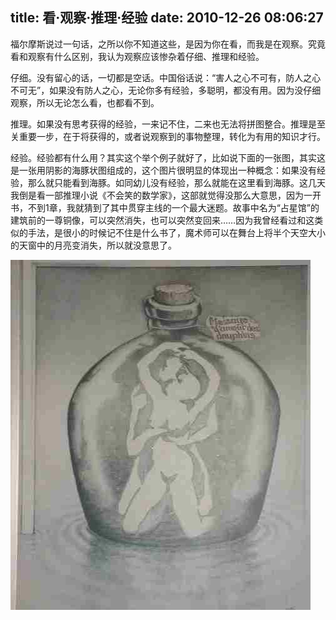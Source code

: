 title: 看·观察·推理·经验
date: 2010-12-26 08:06:27
---

福尔摩斯说过一句话，之所以你不知道这些，是因为你在看，而我是在观察。究竟看和观察有什么区别，我认为观察应该惨杂着仔细、推理和经验。

仔细。没有留心的话，一切都是空话。中国俗话说：“害人之心不可有，防人之心不可无”，如果没有防人之心，无论你多有经验，多聪明，都没有用。因为没仔细观察，所以无论怎么看，也都看不到。

推理。如果没有思考获得的经验，一来记不住，二来也无法将拼图整合。推理是至关重要一步，在于将获得的，或者说观察到的事物整理，转化为有用的知识才行。

经验。经验都有什么用？其实这个举个例子就好了，比如说下面的一张图，其实这是一张用阴影的海豚状图组成的，这个图片很明显的体现出一种概念：如果没有经验，那么就只能看到海豚。如同幼儿没有经验，那么就能在这里看到海豚。这几天我倒是看一部推理小说《不会笑的数学家》，这部就觉得没那么大意思，因为一开书，不到1章，我就猜到了其中贯穿主线的一个最大迷题。故事中名为“占星馆”的建筑前的一尊铜像，可以突然消失，也可以突然变回来……因为我曾经看过和这类似的手法，是很小的时候记不住是什么书了，魔术师可以在舞台上将半个天空大小的天窗中的月亮变消失，所以就没意思了。

[![](/uploads/2010/12/Dolphin.jpg "Dolphin")](/uploads/2010/12/Dolphin.jpg)